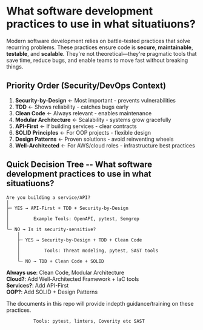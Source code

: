 # What software development practices to use in what situatiuons?

Modern software development relies on battle-tested practices that solve recurring problems. These practices ensure code is **secure**, **maintainable**, **testable**, and **scalable**. They're not theoretical—they're pragmatic tools that save time, reduce bugs, and enable teams to move fast without breaking things.  

## Priority Order (Security/DevOps Context)

1. **Security-by-Design** ← Most important - prevents vulnerabilities
2. **TDD** ← Shows reliability - catches bugs early
3. **Clean Code** ← Always relevant - enables maintenance
4. **Modular Architecture** ← Scalability - systems grow gracefully
5. **API-First** ← If building services - clear contracts
6. **SOLID Principles** ← For OOP projects - flexible design
7. **Design Patterns** ← Proven solutions - avoid reinventing wheels
8. **Well-Architected** ← For AWS/cloud roles - infrastructure best practices


## Quick Decision Tree -- What software development practices to use in what situatiuons?

```
Are you building a service/API?
│
├─ YES → API-First + TDD + Security-by-Design
│
│         Example Tools: OpenAPI, pytest, Semgrep
│
└─ NO → Is it security-sensitive?
    │ 
    ├─ YES → Security-by-Design + TDD + Clean Code
    │
    │         Tools: Threat modeling, pytest, SAST tools
    │
    └─ NO → TDD + Clean Code + SOLID
```

**Always use**:    Clean Code, Modular Architecture  
**Cloud?**:        Add Well-Architected Framework + IaC tools  
**Services?**:     Add API-First    
**OOP?**:          Add SOLID + Design Patterns  

The documents in this repo will provide indepth guidance/training on these practices.
             
              Tools: pytest, linters, Coverity etc SAST
    
```
